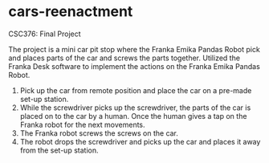 # cars-reenactment
CSC376: Final Project

The project is a mini car pit stop where the Franka Emika Pandas Robot pick and places parts of the car and screws the parts together.
Utilized the Franka Desk software to implement the actions on the Franka Emika Pandas Robot.

1. Pick up the car from remote position and place the car on a pre-made set-up station.
2. While the screwdriver picks up the screwdriver, the parts of the car is placed on to the car by a human. Once the human gives a tap on the Franka robot for the next movements. 
3. The Franka robot screws the screws on the car. 
4. The robot drops the screwdriver and picks up the car and places it away from the set-up station.  
